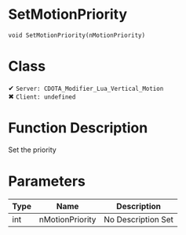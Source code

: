 # SetMotionPriority
```
void SetMotionPriority(nMotionPriority)
```
# Class
✔ `Server: CDOTA_Modifier_Lua_Vertical_Motion`  
✖ `Client: undefined`  

# Function Description
Set the priority
# Parameters
Type|Name|Description
--|--|--
int|nMotionPriority|No Description Set
